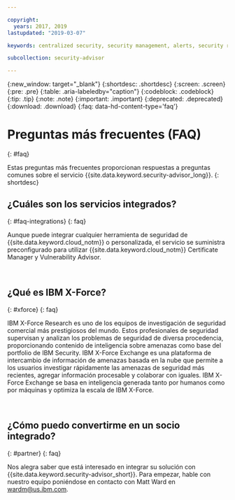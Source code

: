 ```yaml
---

copyright:
  years: 2017, 2019
lastupdated: "2019-03-07"

keywords: centralized security, security management, alerts, security risk, insights, threat detection

subcollection: security-advisor

---
```


{:new_window: target="_blank"}
{:shortdesc: .shortdesc}
{:screen: .screen}
{:pre: .pre}
{:table: .aria-labeledby="caption"}
{:codeblock: .codeblock}
{:tip: .tip}
{:note: .note}
{:important: .important}
{:deprecated: .deprecated}
{:download: .download}
{:faq: data-hd-content-type='faq'}


# Preguntas más frecuentes (FAQ)
{: #faq}

Estas preguntas más frecuentes proporcionan respuestas a preguntas comunes sobre el servicio {{site.data.keyword.security-advisor_long}}.
{: shortdesc}


## ¿Cuáles son los servicios integrados?
{: #faq-integrations}
{: faq}

Aunque puede integrar cualquier herramienta de seguridad de {{site.data.keyword.cloud_notm}} o personalizada, el servicio se suministra preconfigurado para utilizar {{site.data.keyword.cloud_notm}} Certificate Manager y Vulnerability Advisor.

</br>

## ¿Qué es IBM X-Force?
{: #xforce}
{: faq}

IBM X-Force Research es uno de los equipos de investigación de seguridad comercial más prestigiosos del mundo. Estos profesionales de seguridad supervisan y analizan los problemas de seguridad de diversa procedencia, proporcionando contenido de inteligencia sobre amenazas como base del portfolio de IBM Security. IBM X-Force Exchange es una plataforma de intercambio de información de amenazas basada en la nube que permite a los usuarios investigar rápidamente las amenazas de seguridad más recientes, agregar información procesable y colaborar con iguales. IBM X-Force Exchange se basa en inteligencia generada tanto por humanos como por máquinas y optimiza la escala de IBM X-Force.

</br>

## ¿Cómo puedo convertirme en un socio integrado?
{: #partner}
{: faq}

Nos alegra saber que está interesado en integrar su solución con {{site.data.keyword.security-advisor_short}}. Para empezar, hable con nuestro equipo poniéndose en contacto con Matt Ward en wardm@us.ibm.com.
